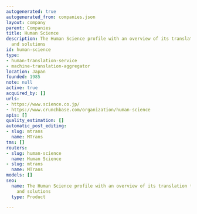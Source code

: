 ```yaml
---
autogenerated: true
autogenerated_from: companies.json
layout: company
parent: Companies
title: Human Science
description: The Human Science profile with an overview of its translation technologies
  and solutions
id: human-science
type:
- human-translation-service
- machine-translation-aggregator
location: Japan
founded: 1985
note: null
active: true
acquired_by: []
urls:
- https://www.science.co.jp/
- https://www.crunchbase.com/organization/human-science
apis: []
quality_estimation: []
automatic_post_editing:
- slug: mtrans
  name: MTrans
tms: []
routers:
- slug: human-science
  name: Human Science
- slug: mtrans
  name: MTrans
models: []
seo:
  name: The Human Science profile with an overview of its translation technologies
    and solutions
  type: Product

---
```


